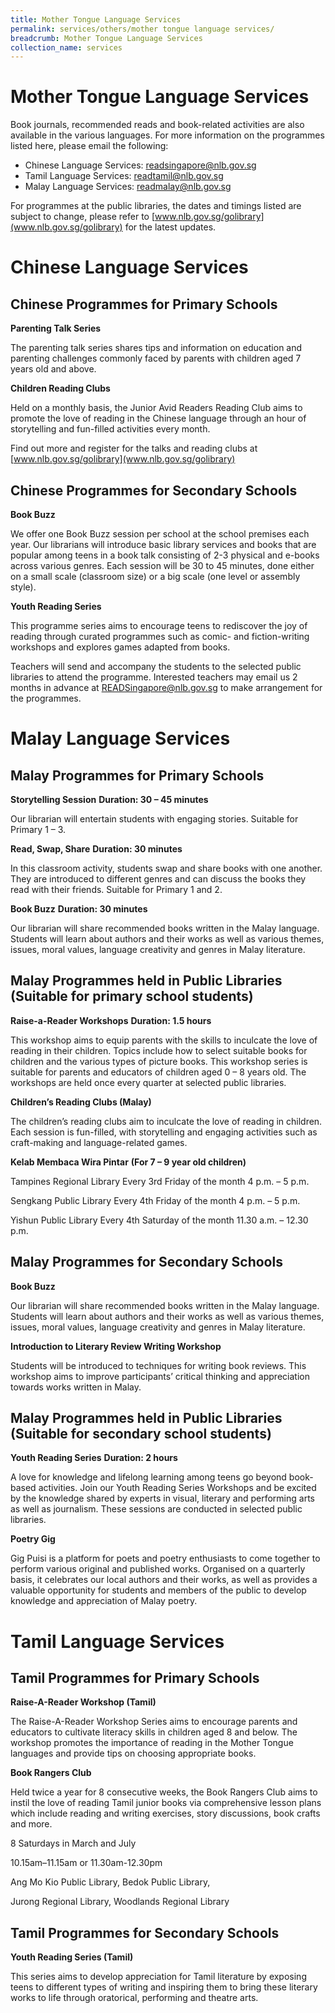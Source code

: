 ```yaml
---
title: Mother Tongue Language Services
permalink: services/others/mother tongue language services/
breadcrumb: Mother Tongue Language Services
collection_name: services
---
```


# **Mother Tongue Language Services** 

Book journals, recommended reads and book-related activities are also available in the various languages. For more information on the programmes listed here, please email the following:

* Chinese Language Services: [readsingapore@nlb.gov.sg](readsingapore@nlb.gov.sg)
* Tamil Language Services: [readtamil@nlb.gov.sg](readtamil@nlb.gov.sg)
* Malay Language Services: [readmalay@nlb.gov.sg](readmalay@nlb.gov.sg)

For programmes at the public libraries, the dates and timings listed are subject to change, please refer to [www.nlb.gov.sg/golibrary](www.nlb.gov.sg/golibrary) for the latest updates.

# **Chinese Language Services**

## **Chinese Programmes for Primary Schools**

**Parenting Talk Series**

The parenting talk series shares tips and information on education and parenting challenges commonly faced by parents with children aged 7 years old and above.

**Children Reading Clubs**

Held on a monthly basis, the Junior Avid Readers Reading Club aims to promote the love of reading in the Chinese language through an hour of storytelling and fun-filled activities every month.

Find out more and register for the talks and reading clubs at [www.nlb.gov.sg/golibrary](www.nlb.gov.sg/golibrary)

## **Chinese Programmes for Secondary Schools**

**Book Buzz**

We offer one Book Buzz session per school at the school premises each year. Our librarians will introduce basic library services and books that are popular among teens in a book talk consisting of 2-3 physical and e-books across various genres. Each session will be 30 to 45 minutes, done either on a small scale (classroom size) or a big scale (one level or assembly style).

**Youth Reading Series**

This programme series aims to encourage teens to rediscover the joy of reading through curated programmes such as comic- and fiction-writing workshops and explores games adapted from books.

Teachers will send and accompany the students to the selected public libraries to attend the programme. Interested teachers may email us 2 months in advance at [READSingapore@nlb.gov.sg](mailto:READSingapore@nlb.gov.sg) to make arrangement for the programmes.

# **Malay Language Services**

## **Malay Programmes for Primary Schools**

**Storytelling Session**
**Duration: 30 – 45 minutes**

Our librarian will entertain students with engaging stories.  Suitable for Primary 1 – 3.

**Read, Swap, Share**
**Duration: 30 minutes**

In this classroom activity, students swap and share books with one another. They are introduced to different genres and can discuss the books they read with their friends. Suitable for Primary 1 and 2.

**Book Buzz**
**Duration: 30 minutes**

Our librarian will share recommended books written in the Malay language. Students will learn about authors and their works as well as various themes, issues, moral values, language creativity and genres in Malay literature.

## **Malay Programmes held in Public Libraries (Suitable for primary school students)**

**Raise-a-Reader Workshops**
**Duration: 1.5 hours**

This workshop aims to equip parents with the skills to inculcate the love of reading in their children. Topics include how to select suitable books for children and the various types of picture books. This workshop series is suitable for parents and educators of children aged 0 – 8 years old. The workshops are held once every quarter at selected public libraries.

**Children’s Reading Clubs (Malay)**

The children’s reading clubs aim to inculcate the love of reading in children. Each session is fun-filled, with storytelling and engaging activities such as craft-making and language-related games.

**Kelab Membaca Wira Pintar**
**(For 7 – 9 year old children)**

Tampines Regional Library
Every 3rd Friday of the month
4 p.m. – 5 p.m.

Sengkang Public Library
Every 4th Friday of the month
4 p.m. – 5 p.m.

Yishun Public Library
Every 4th Saturday of the month
11.30 a.m. – 12.30 p.m.

## **Malay Programmes for Secondary Schools**

**Book Buzz**

Our librarian will share recommended books written in the Malay language. Students will learn about authors and their works as well as various themes, issues, moral values, language creativity and genres in Malay literature.

**Introduction to Literary Review Writing Workshop**

Students will be introduced to techniques for writing book reviews. This workshop aims to improve participants’ critical thinking and appreciation towards works written in Malay.

## **Malay Programmes held in Public Libraries (Suitable for secondary school students)**

**Youth Reading Series**
**Duration: 2 hours**

A love for knowledge and lifelong learning among teens go beyond book-based activities. Join our Youth Reading Series Workshops and be excited by the knowledge shared by experts in visual, literary and performing arts as well as journalism. These sessions are conducted in selected public libraries.

**Poetry Gig**

Gig Puisi is a platform for poets and poetry enthusiasts to come together to perform various original and published works. Organised on a quarterly basis, it celebrates our local authors and their works, as well as provides a valuable opportunity for students and members of the public to develop knowledge and appreciation of Malay poetry.

# **Tamil Language Services**

## **Tamil Programmes for Primary Schools**

**Raise-A-Reader Workshop (Tamil)**

The Raise-A-Reader Workshop Series aims to encourage parents and educators to cultivate literacy skills in children aged 8 and below. The workshop promotes the importance of reading in the Mother Tongue languages and provide tips on choosing appropriate books.

**Book Rangers Club**

Held twice a year for 8 consecutive weeks, the Book Rangers Club aims to instil the love of reading Tamil junior books via comprehensive lesson plans which include reading and writing exercises, story discussions, book crafts and more.

8 Saturdays in March and July

10.15am–11.15am or 11.30am-12.30pm

Ang Mo Kio Public Library, Bedok Public Library,

Jurong Regional Library, Woodlands Regional Library

## **Tamil Programmes for Secondary Schools**

**Youth Reading Series (Tamil)**

This series aims to develop appreciation for Tamil literature by exposing teens to different types of writing and inspiring them to bring these literary works  to life through oratorical, performing and theatre arts.